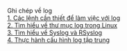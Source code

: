 Ghi chép về log  
[1. Các lệnh cần thiết để làm việc với log](Commands-with-log/)  
[2. Tìm hiểu về thư mục log trong Linux](https://github.com/ngahong/Thuc-tap-Nhan-Hoa/blob/master/Linux/Log/Thu-muc-log/Tim-hieu-thu-muc-log.md)    
[3. Tìm hiểu về Syslog và RSyslog](https://github.com/ngahong/Thuc-tap-Nhan-Hoa/blob/master/Linux/Log/Syslog-Rsyslog/README.md)  
[4. Thực hành cấu hình log tập trung](https://github.com/ngahong/Thuc-tap-Nhan-Hoa/blob/master/Linux/Log/Thuc-hanh-log-tap-trung/README.md)  

